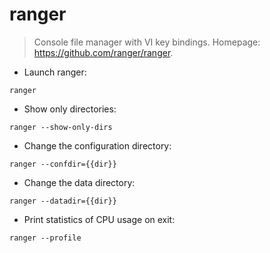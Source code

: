 # ranger

> Console file manager with VI key bindings.
> Homepage: <https://github.com/ranger/ranger>.

- Launch ranger:

`ranger`

- Show only directories:

`ranger --show-only-dirs`

- Change the configuration directory:

`ranger --confdir={{dir}}`

- Change the data directory:

`ranger --datadir={{dir}}`

- Print statistics of CPU usage on exit:

`ranger --profile`
